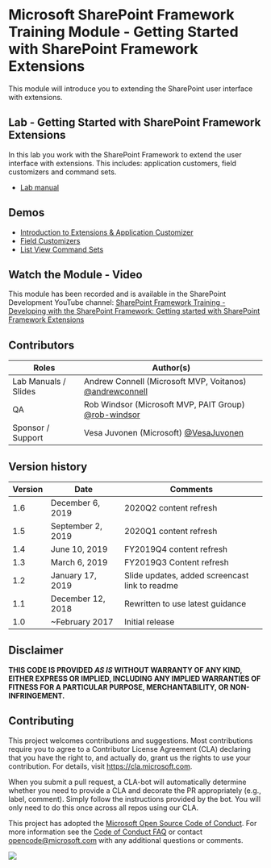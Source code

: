 # Microsoft SharePoint Framework Training Module - Getting Started with SharePoint Framework Extensions

This module will introduce you to extending the SharePoint user interface with extensions.

## Lab - Getting Started with SharePoint Framework Extensions

In this lab you work with the SharePoint Framework to extend the user interface with extensions. This includes: application customers, field customizers and command sets.

- [Lab manual](./Lab.md)

## Demos

- [Introduction to Extensions & Application Customizer](./Demos/01-appcustomizer)
- [Field Customizers](./Demos/02-fieldcustomizer)
- [List View Command Sets](./Demos/03-listviewcommandset)

## Watch the Module - Video

This module has been recorded and is available in the SharePoint Development YouTube channel: [SharePoint Framework Training - Developing with the SharePoint Framework: Getting started with SharePoint Framework Extensions](https://www.youtube.com/watch?v=85DlxhbIK9I&list=PLR9nK3mnD-OV-RPXQ3Lco845qoEy7VJoc)

## Contributors

|        Roles         |                                       Author(s)                                       |
| -------------------- | ------------------------------------------------------------------------------------- |
| Lab Manuals / Slides | Andrew Connell (Microsoft MVP, Voitanos) [@andrewconnell](//github.com/andrewconnell) |
| QA                   | Rob Windsor (Microsoft MVP, PAIT Group) [@rob-windsor](//github.com/rob-windsor)      |
| Sponsor / Support    | Vesa Juvonen (Microsoft) [@VesaJuvonen](//github.com/VesaJuvonen)                     |

## Version history

| Version |       Date        |                    Comments                    |
| ------- | ----------------- | ---------------------------------------------- |
| 1.6     | December 6, 2019  | 2020Q2 content refresh                         |
| 1.5     | September 2, 2019 | 2020Q1 content refresh                         |
| 1.4     | June 10, 2019     | FY2019Q4 content refresh                       |
| 1.3     | March 6, 2019     | FY2019Q3 Content refresh                       |
| 1.2     | January 17, 2019  | Slide updates, added screencast link to readme |
| 1.1     | December 12, 2018 | Rewritten to use latest guidance               |
| 1.0     | ~February 2017    | Initial release                                |

## Disclaimer

**THIS CODE IS PROVIDED _AS IS_ WITHOUT WARRANTY OF ANY KIND, EITHER EXPRESS OR IMPLIED, INCLUDING ANY IMPLIED WARRANTIES OF FITNESS FOR A PARTICULAR PURPOSE, MERCHANTABILITY, OR NON-INFRINGEMENT.**

## Contributing

This project welcomes contributions and suggestions. Most contributions require you to agree to a
Contributor License Agreement (CLA) declaring that you have the right to, and actually do, grant us
the rights to use your contribution. For details, visit https://cla.microsoft.com.

When you submit a pull request, a CLA-bot will automatically determine whether you need to provide
a CLA and decorate the PR appropriately (e.g., label, comment). Simply follow the instructions
provided by the bot. You will only need to do this once across all repos using our CLA.

This project has adopted the [Microsoft Open Source Code of Conduct](https://opensource.microsoft.com/codeofconduct/).
For more information see the [Code of Conduct FAQ](https://opensource.microsoft.com/codeofconduct/faq/) or
contact [opencode@microsoft.com](mailto:opencode@microsoft.com) with any additional questions or comments.

<img src="https://telemetry.sharepointpnp.com/sp-dev-training-spfx-extensions" />
